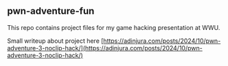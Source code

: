 ## pwn-adventure-fun
This repo contains project files for my game hacking presentation at WWU.

Small writeup about project here [https://adinjura.com/posts/2024/10/pwn-adventure-3-noclip-hack/](https://adinjura.com/posts/2024/10/pwn-adventure-3-noclip-hack/)
